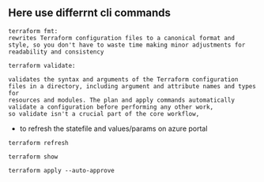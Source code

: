 ## Here use differrnt cli commands


```
terraform fmt: 
rewrites Terraform configuration files to a canonical format and style, so you don't have to waste time making minor adjustments for readability and consistency
```

```
terraform validate:

validates the syntax and arguments of the Terraform configuration files in a directory, including argument and attribute names and types for
resources and modules. The plan and apply commands automatically validate a configuration before performing any other work, 
so validate isn't a crucial part of the core workflow,

```

* to refresh the statefile and values/params on azure portal
```
terraform refresh
```

```
terraform show
```

```
terraform apply --auto-approve
```



